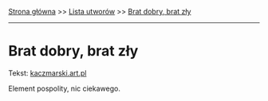 [Strona główna](../index.md) >> [Lista utworów](../list.md) >> [Brat dobry, brat zły](82.md)

---

# Brat dobry, brat zły

Tekst: [kaczmarski.art.pl](https://www.kaczmarski.art.pl/tworczosc/wiersze/brat-dobry-brat-zly/)

Element pospolity, nic ciekawego.